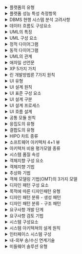 <details>
<summary>플랫폼의 유형</summary>
  <b>싱투멀</b><br/>
  싱글 사이드 / 투 사이드 / 멀티 사이드 플랫폼
</details>

<details>
<summary>플랫폼 성능 특성 측정항목</summary>
  <b>경사응가</b><br/>
  경과시간 / 사용률 / 응답시간 / 가용성
</details>

<details>
<summary>DBMS 현행 시스템 분석 고려사항</summary>
  <b>가성호기구</b><br/>
  가용성 / 성능 / 상호호환성 / 기술지원 / 구축비용
</details>

<details>
<summary>데이터 흐름도 구성요소</summary>
  <b>프플스터</b><br/>
  Process / Data Flow / Data Store / Terminator
</details>

<details>
<summary>UML의 특징</summary>
  <b>가구명문</b><br/>
  가시화 / 구축 / 명세화 / 문서화 언어
</details>

<details>
<summary>UML 구성 요소</summary>
  <b>사관다</b><br/>
  사물 / 관계 / 다이어그램
</details>

<details>
<summary>정적 다이어그램</summary>
  <b>클객 컴배 복패</b><br/>
  클래스 / 객체 / 컴포넌트 / 배치 / 복합체 구조 / 패키지
</details>

<details>
<summary>동적 다이어그램</summary>
  <b>유시커 상활타</b><br/>
  유스케이스 / 시퀀스 / 커뮤니케이션 / 상태 / 활동 / 타이밍
</details>

<details>
<summary>UML의 관계</summary>
  <b>연의 일실 포집</b><br/>
  연관 / 의존 / 일반화 / 실체화 / 포함 / 집합
</details>

<details>
<summary>애자일 선언문</summary>
  <b>개변동고</b><br/>
  개인과 상호작용 / 변화에 대응 / 동작하는 소프트웨어 / 고객과 협력
</details>

<details>
<summary>XP 5가지 가치</summary>
  <b>용단의 피존</b><br/>
  용기 / 단순성 / 의사소통 / 피드백 / 존중
</details>

<details>
<summary>린 개발방법론 7가지 원칙</summary>
  <b>낭품지 확인사전</b><br/>
  낭비제거 / 품질 내재화 / 지식창출 / 늦은 확정 / 빠른 인도 / 사람존중 / 전체 최적화
</details>

<details>
<summary>UI 유형</summary>
  <b>CG NO</b><br/>
  CGI / GUI / NUI / OUI
</details>

<details>
<summary>UI 설계 원칙</summary>
  <b>직유 학유</b><br/>
  직관성 / 유효성 / 학습성 / 유연성
</details>

<details>
<summary>UI 표준 구성 요소</summary>
  <b>액정 스패조</b><br/>
  전체적인 UX 원칙/ 정책 및 철학/ UI 스타일 가이드/ UI 패턴 모델 정의/ UI 표준 수립을 위한 조직 구성
</details>

<details>
<summary>UI 설계 구분</summary>
  <b>와스프</b><br/>
  와이어 프레임 / 스토리 보드 / 프로토 타입
</details>

<details>
<summary>UI 설계 프로세스</summary>
  <b>문사 작컴 인디</b><br/>
  문제 정의/ 사용자 모델 정의/ 작업 분석/ 컴퓨터 오브젝트 및 기능 정의/ 사용자 인터페이스 정의/ 디자인 평가
</details>

<details>
<summary>UI 흐름 설계</summary>
  <b>기입 유양</b><br/>
  기능 작성 / 입력 요소 확인 / 유스케이스 설계 / 기능 및 양식 확인
</details>

<details>
<summary>공통 모듈 원칙</summary>
  <b>정명 완일추</b><br/>
  정확성 / 명확성 / 완전성 / 일관성 / 추적성
</details>

<details>
<summary>응집도의 유형</summary>
  <b>우논시절 통순기</b><br/>
  우연적 / 논리적 / 시간적 / 절차적 / 통신적 / 순차적 / 기능적 응집도
</details>

<details>
<summary>결합도의 유형</summary>
  <b>내공 외제 스자</b><br/>
  내부 / 공통 / 외부 / 제어 / 스탬프 / 자료 결합도 
</details>

<details>
<summary>HIPO 차트 종류</summary>
  <b>가총세</b><br/>
  가시적 도표 / 총체적 도표 / 세부적 도표
</details>

<details>
<summary>소프트웨어 아키텍처 4+1 뷰</summary>
  <b>유논프구배</b><br/>
  유스케이스 뷰/ 논리 뷰/ 프로세스 뷰/ 구현 뷰/ 배포 뷰   
</details>

<details>
<summary>아키텍처 비용 평가모델 종류</summary>
  <b>SACAA (사카린)</b><br/>
  SAAM / ATAM / CBAM / ADR/ ARID
</details>

<details>
<summary>시스템 품질 속성</summary>
  <b>가변성보사시</b><br/>
  가용성 / 변경용이성 / 성능 / 보안성 / 사용 편의성 / 시험 용이성
</details>

<details>
<summary>객체지향 구성 요소</summary>
  <b>클객메 메인속</b><br/>
  클래스 / 객체 / 메소드 / 메시지 / 인스턴스 / 속성
</details>

<details>
<summary>객체지향 기법</summary>
  <b>캡상다 추정관</b><br/>
  캡슐화 / 상속성 / 다형성 / 추상화 / 정보은닉 / 관계성
</details>

<details>
<summary>추상화 기법</summary>
  <b>과자제</b><br/>
  과정 추상화 / 자료 추상화 / 제어 추상화
</details>

<details>
<summary>객체 모델링 기법(OMT)의 3가지 모델</summary>
  <b>객동기</b><br/>
  객체 모델링 / 동적 모델링 / 기능 모델링
</details>

<details>
<summary>디자인 패턴 구성 요소</summary>
  <b>패문솔사결샘</b><br/>
  패턴 이름 / 문제 / 솔루션 / 사례 / 결과 / 샘플코드
</details>

<details>
<summary>목적에 따른 디자인패턴 유형</summary>
  <b>생구행</b><br/>
  생성 / 구조 / 행위
</details>

<details>
<summary>디자인 패턴 분류 - 생성 패턴</summary>
  <b>생빌 프로 팹앱싱</b><br/>
  생성-빌더 / 프로토타입 / 팩토리 메서드 / 앱스트릭 팩토리 / 싱글톤
</details>

<details>
<summary>디자인 패턴 분류 - 구조 패턴</summary>
  <b>구브데 퍼플 프록 컴어</b><br/>
  구조-브리지 / 데코레이터 / 퍼사이드 / 플라이 웨이트 / 프록시 / 컴포지트 / 어댑터
</details>

<details>
<summary>요구사항 개발 단계</summary>
  <b>도분명확</b><br/>
  요구사항 도출 / 요구사항 분석 / 요구사항 명세 / 요구사항 확인 및 검증
</details>

<details>
<summary>요구사항 검토 기법</summary>
  <b>동워인</b><br/>
  동료검토 / 워크 스루 / 인스펙션
</details>

<details>
<summary>시스템 구성요소</summary>
  <b>입출처제피</b><br/>
  입력 / 출력 / 처리 / 제어 / 피드백
</details>

<details>
<summary>시스템 아키텍쳐의 설계 원칙</summary>
  <b>대확고운보</b><br/>
  대규모 트랜잭션 처리 및 온라인 성능 보장 / 시스템 아키텍쳐 확장성 보장 / 서비스 고가용성 보장 / 운영관리 효율성 / 시스템 보안 강화
</details>

<details>
<summary>인터페이스 시스템 구성</summary>
  <b>송수중</b><br/>
  송신 시스템 / 수신 시스템 / 중계 서버
</details>

<details>
<summary>내-외부 송/수신 연계기술</summary>
  <b>링커 에제 하소</b><br/>
  DB Link 기술 / DB Connection / API-Open API 기술 / JDBC 기술 / Hyper Link 기술 / Socket 기술
</details>

<details>
<summary>미들웨어 솔루션 유형</summary>
  <b>디원메트 레객와</b><br/>
  DB 미들웨어 / 원격 프로시저 호출 / 메시지 지향 미들웨어 / 트랜잭션 처리 모니터 / 레거시웨어 / 객체기반 미들웨어 / WAS
</details>
